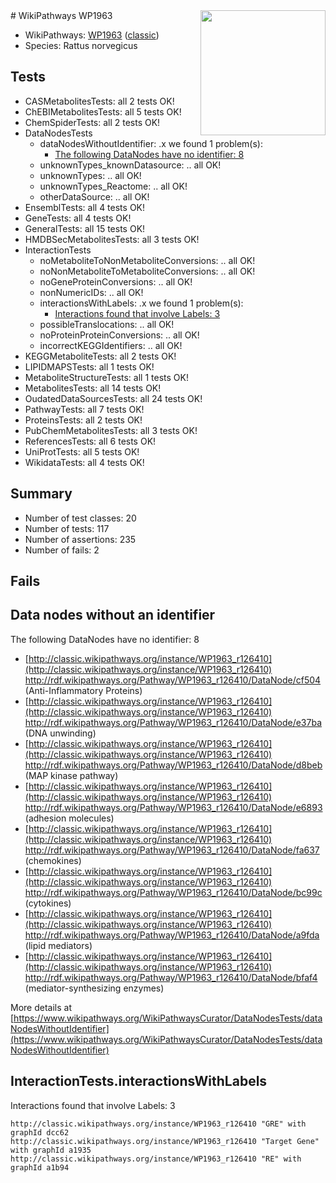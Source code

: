 <img style="float: right; width: 200px" src="https://upload.wikimedia.org/wikipedia/commons/thumb/8/83/Wplogo_with_text_500.png/640px-Wplogo_with_text_500.png" />
# WikiPathways WP1963

* WikiPathways: [WP1963](https://wikipathways.org/pathways/WP1963) ([classic](https://classic.wikipathways.org/instance/WP1963))
* Species: Rattus norvegicus
## Tests
* CASMetabolitesTests: all 2 tests OK!
* ChEBIMetabolitesTests: all 5 tests OK!
* ChemSpiderTests: all 2 tests OK!
* DataNodesTests
    * dataNodesWithoutIdentifier: .x we found 1 problem(s):
        * [The following DataNodes have no identifier: 8](#d2d32fa7)
    * unknownTypes_knownDatasource: .. all OK!
    * unknownTypes: .. all OK!
    * unknownTypes_Reactome: .. all OK!
    * otherDataSource: .. all OK!
* EnsemblTests: all 4 tests OK!
* GeneTests: all 4 tests OK!
* GeneralTests: all 15 tests OK!
* HMDBSecMetabolitesTests: all 3 tests OK!
* InteractionTests
    * noMetaboliteToNonMetaboliteConversions: .. all OK!
    * noNonMetaboliteToMetaboliteConversions: .. all OK!
    * noGeneProteinConversions: .. all OK!
    * nonNumericIDs: .. all OK!
    * interactionsWithLabels: .x we found 1 problem(s):
        * [Interactions found that involve Labels: 3](#630d267a)
    * possibleTranslocations: .. all OK!
    * noProteinProteinConversions: .. all OK!
    * incorrectKEGGIdentifiers: .. all OK!
* KEGGMetaboliteTests: all 2 tests OK!
* LIPIDMAPSTests: all 1 tests OK!
* MetaboliteStructureTests: all 1 tests OK!
* MetabolitesTests: all 14 tests OK!
* OudatedDataSourcesTests: all 24 tests OK!
* PathwayTests: all 7 tests OK!
* ProteinsTests: all 2 tests OK!
* PubChemMetabolitesTests: all 3 tests OK!
* ReferencesTests: all 6 tests OK!
* UniProtTests: all 5 tests OK!
* WikidataTests: all 4 tests OK!


## Summary

* Number of test classes: 20
* Number of tests: 117
* Number of assertions: 235
* Number of fails: 2

## Fails

<a name="d2d32fa7" />

## Data nodes without an identifier

The following DataNodes have no identifier: 8

* [http://classic.wikipathways.org/instance/WP1963_r126410](http://classic.wikipathways.org/instance/WP1963_r126410) http://rdf.wikipathways.org/Pathway/WP1963_r126410/DataNode/cf504 (Anti-Inflammatory Proteins)
* [http://classic.wikipathways.org/instance/WP1963_r126410](http://classic.wikipathways.org/instance/WP1963_r126410) http://rdf.wikipathways.org/Pathway/WP1963_r126410/DataNode/e37ba (DNA unwinding)
* [http://classic.wikipathways.org/instance/WP1963_r126410](http://classic.wikipathways.org/instance/WP1963_r126410) http://rdf.wikipathways.org/Pathway/WP1963_r126410/DataNode/d8beb (MAP kinase pathway)
* [http://classic.wikipathways.org/instance/WP1963_r126410](http://classic.wikipathways.org/instance/WP1963_r126410) http://rdf.wikipathways.org/Pathway/WP1963_r126410/DataNode/e6893 (adhesion molecules)
* [http://classic.wikipathways.org/instance/WP1963_r126410](http://classic.wikipathways.org/instance/WP1963_r126410) http://rdf.wikipathways.org/Pathway/WP1963_r126410/DataNode/fa637 (chemokines)
* [http://classic.wikipathways.org/instance/WP1963_r126410](http://classic.wikipathways.org/instance/WP1963_r126410) http://rdf.wikipathways.org/Pathway/WP1963_r126410/DataNode/bc99c (cytokines)
* [http://classic.wikipathways.org/instance/WP1963_r126410](http://classic.wikipathways.org/instance/WP1963_r126410) http://rdf.wikipathways.org/Pathway/WP1963_r126410/DataNode/a9fda (lipid mediators)
* [http://classic.wikipathways.org/instance/WP1963_r126410](http://classic.wikipathways.org/instance/WP1963_r126410) http://rdf.wikipathways.org/Pathway/WP1963_r126410/DataNode/bfaf4 (mediator-synthesizing enzymes)


More details at [https://www.wikipathways.org/WikiPathwaysCurator/DataNodesTests/dataNodesWithoutIdentifier](https://www.wikipathways.org/WikiPathwaysCurator/DataNodesTests/dataNodesWithoutIdentifier)

<a name="630d267a" />

## InteractionTests.interactionsWithLabels

Interactions found that involve Labels: 3
```
http://classic.wikipathways.org/instance/WP1963_r126410 "GRE" with graphId dcc62
http://classic.wikipathways.org/instance/WP1963_r126410 "Target Gene" with graphId a1935
http://classic.wikipathways.org/instance/WP1963_r126410 "RE" with graphId a1b94
```


